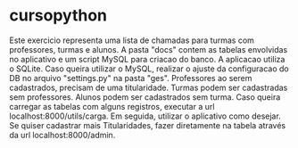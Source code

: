 # cursopython
Este exercicio representa uma lista de chamadas para turmas com professores, turmas e alunos.
A pasta "docs" contem as tabelas envolvidas no aplicativo e um script MySQL para criacao do banco.
A aplicacao utiliza o SQLite. Caso queira utilizar o MySQL, realizar o ajuste da configuracao do DB no arquivo "settings.py" na pasta "ges".
Professores ao serem cadastrados, precisam de uma titularidade.
Turmas podem ser cadastradas sem professores.
Alunos podem ser cadastrados sem turma.
Caso queira carregar as tabelas com alguns registros, executar a url localhost:8000/utils/carga. Em seguida, utilizar o aplicativo como desejar.
Se quiser cadastrar mais Titularidades, fazer diretamente na tabela através da url localhost:8000/admin.

